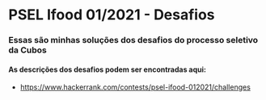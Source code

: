 # PSEL Ifood 01/2021 - Desafios
### Essas são minhas soluções dos desafios do processo seletivo da Cubos
#### As descrições dos desafios podem ser encontradas aqui:
* https://www.hackerrank.com/contests/psel-ifood-012021/challenges
